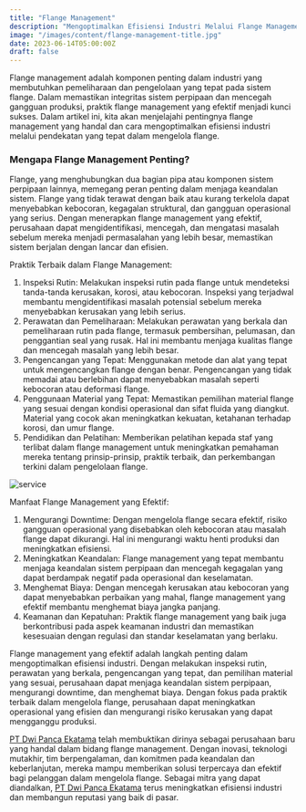 ```yaml
---
title: "Flange Management"
description: "Mengoptimalkan Efisiensi Industri Melalui Flange Management yang Efektif"
image: "/images/content/flange-management-title.jpg"
date: 2023-06-14T05:00:00Z
draft: false
---
```



Flange management adalah komponen penting dalam industri yang membutuhkan pemeliharaan dan pengelolaan yang tepat pada sistem flange. Dalam memastikan integritas sistem perpipaan dan mencegah gangguan produksi, praktik flange management yang efektif menjadi kunci sukses. Dalam artikel ini, kita akan menjelajahi pentingnya flange management yang handal dan cara mengoptimalkan efisiensi industri melalui pendekatan yang tepat dalam mengelola flange.

### Mengapa Flange Management Penting?

Flange, yang menghubungkan dua bagian pipa atau komponen sistem perpipaan lainnya, memegang peran penting dalam menjaga keandalan sistem. Flange yang tidak terawat dengan baik atau kurang terkelola dapat menyebabkan kebocoran, kegagalan struktural, dan gangguan operasional yang serius. Dengan menerapkan flange management yang efektif, perusahaan dapat mengidentifikasi, mencegah, dan mengatasi masalah sebelum mereka menjadi permasalahan yang lebih besar, memastikan sistem berjalan dengan lancar dan efisien.

Praktik Terbaik dalam Flange Management:

1. Inspeksi Rutin: Melakukan inspeksi rutin pada flange untuk mendeteksi tanda-tanda kerusakan, korosi, atau kebocoran. Inspeksi yang terjadwal membantu mengidentifikasi masalah potensial sebelum mereka menyebabkan kerusakan yang lebih serius.
2. Perawatan dan Pemeliharaan: Melakukan perawatan yang berkala dan pemeliharaan rutin pada flange, termasuk pembersihan, pelumasan, dan penggantian seal yang rusak. Hal ini membantu menjaga kualitas flange dan mencegah masalah yang lebih besar.
3. Pengencangan yang Tepat: Menggunakan metode dan alat yang tepat untuk mengencangkan flange dengan benar. Pengencangan yang tidak memadai atau berlebihan dapat menyebabkan masalah seperti kebocoran atau deformasi flange.
4. Penggunaan Material yang Tepat: Memastikan pemilihan material flange yang sesuai dengan kondisi operasional dan sifat fluida yang diangkut. Material yang cocok akan meningkatkan kekuatan, ketahanan terhadap korosi, dan umur flange.
5. Pendidikan dan Pelatihan: Memberikan pelatihan kepada staf yang terlibat dalam flange management untuk meningkatkan pemahaman mereka tentang prinsip-prinsip, praktik terbaik, dan perkembangan terkini dalam pengelolaan flange.

![service](/images/content/flange-management.jpg "service")

Manfaat Flange Management yang Efektif:

1. Mengurangi Downtime: Dengan mengelola flange secara efektif, risiko gangguan operasional yang disebabkan oleh kebocoran atau masalah flange dapat dikurangi. Hal ini mengurangi waktu henti produksi dan meningkatkan efisiensi.
2. Meningkatkan Keandalan: Flange management yang tepat membantu menjaga keandalan sistem perpipaan dan mencegah kegagalan yang dapat berdampak negatif pada operasional dan keselamatan.
3. Menghemat Biaya: Dengan mencegah kerusakan atau kebocoran yang dapat menyebabkan perbaikan yang mahal, flange management yang efektif membantu menghemat biaya jangka panjang.
4. Keamanan dan Kepatuhan: Praktik flange management yang baik juga berkontribusi pada aspek keamanan industri dan memastikan kesesuaian dengan regulasi dan standar keselamatan yang berlaku.

Flange management yang efektif adalah langkah penting dalam mengoptimalkan efisiensi industri. Dengan melakukan inspeksi rutin, perawatan yang berkala, pengencangan yang tepat, dan pemilihan material yang sesuai, perusahaan dapat menjaga keandalan sistem perpipaan, mengurangi downtime, dan menghemat biaya. Dengan fokus pada praktik terbaik dalam mengelola flange, perusahaan dapat meningkatkan operasional yang efisien dan mengurangi risiko kerusakan yang dapat mengganggu produksi.

[PT Dwi Panca Ekatama](https://dwipancabolting.id/contact) telah membuktikan dirinya sebagai perusahaan baru yang handal dalam bidang flange management. Dengan inovasi, teknologi mutakhir, tim berpengalaman, dan komitmen pada keandalan dan keberlanjutan, mereka mampu memberikan solusi terpercaya dan efektif bagi pelanggan dalam mengelola flange. Sebagai mitra yang dapat diandalkan, [PT Dwi Panca Ekatama](https://dwipancabolting.id/contact) terus meningkatkan efisiensi industri dan membangun reputasi yang baik di pasar.
